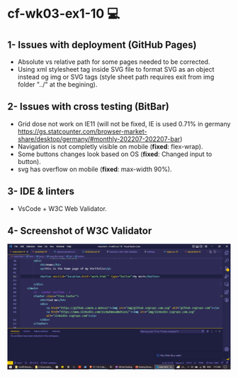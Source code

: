 
# cf-wk03-ex1-10 :computer:


## 1- Issues with deployment (GitHub Pages)

- Absolute vs relative path for some pages needed to be corrected.
- Using xml stylesheet tag inside SVG file to format SVG as an object instead og img or SVG tags (style sheet path requires exit from img folder "../" at the begining).


## 2- Issues with cross testing (BitBar)

- Grid dose not work on IE11 (will not be fixed, IE is used 0.71% in germany <https://gs.statcounter.com/browser-market-share/desktop/germany/#monthly-202207-202207-bar>)
- Navigation is not completly visible on mobile (**fixed**: flex-wrap).
- Some buttons changes look based on OS (**fixed**: Changed input to button).
- svg has overflow on mobile (**fixed**: max-width 90%).


## 3- IDE & linters

- VsCode + W3C Web Validator.


## 4- Screenshot of W3C Validator

![W3C Valitator](img/Screenshot%202022-08-18%20011617.png)
